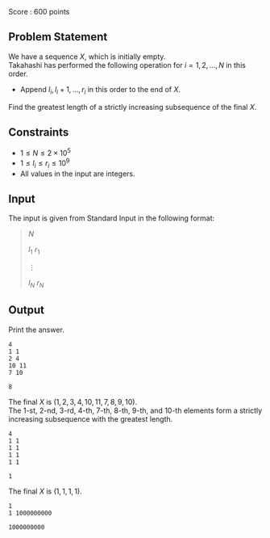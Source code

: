 Score : $600$ points

## Problem Statement

We have a sequence $X$, which is initially empty.<br>
Takahashi has performed the following operation for $i=1,2,\ldots,N$ in this order.

- Append $l_i,l_i+1,\ldots,r_i$ in this order to the end of $X$.

Find the greatest length of a strictly increasing subsequence of the final $X$.

## Constraints

- $1 \leq N \leq 2 \times 10^5$
- $1 \leq l_i \leq r_i \leq 10^9$
- All values in the input are integers.

## Input

The input is given from Standard Input in the following format:

> $N$
> 
> $l_1$ $r_1$
> 
> $\vdots$
> 
> $l_{N}$ $r_{N}$

## Output

Print the answer.

```input1
4
1 1
2 4
10 11
7 10
```

```output1
8
```

The final $X$ is $(1,2,3,4,10,11,7,8,9,10)$.<br>
The $1$-st, $2$-nd, $3$-rd, $4$-th, $7$-th, $8$-th, $9$-th, and $10$-th elements form a strictly increasing subsequence with the greatest length.

```input2
4
1 1
1 1
1 1
1 1
```

```output2
1
```

The final $X$ is $(1,1,1,1)$.

```input3
1
1 1000000000
```

```output3
1000000000
```